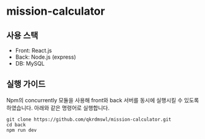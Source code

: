 # mission-calculator
## 사용 스택
- Front: React.js
- Back: Node.js (express)
- DB: MySQL
## 실행 가이드
Npm의 concurrently 모듈을 사용해 front와 back 서버를 동시에 실행시킬 수 있도록 하였습니다.
아래와 같은 명령어로 실행합니다.
```
git clone https://github.com/qkrdmswl/mission-calculator.git
cd back
npm run dev
```
